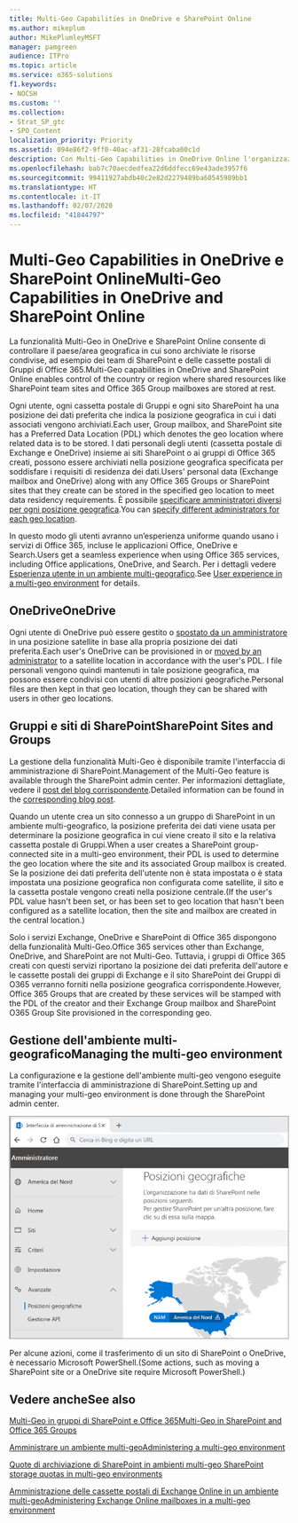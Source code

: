 ```yaml
---
title: Multi-Geo Capabilities in OneDrive e SharePoint Online
ms.author: mikeplum
author: MikePlumleyMSFT
manager: pamgreen
audience: ITPro
ms.topic: article
ms.service: o365-solutions
f1.keywords:
- NOCSH
ms.custom: ''
ms.collection:
- Strat_SP_gtc
- SPO_Content
localization_priority: Priority
ms.assetid: 094e86f2-9ff0-40ac-af31-28fcaba00c1d
description: Con Multi-Geo Capabilities in OneDrive Online l'organizzazione può espandere la propria presenza Office 365 a più paesi/aree geografiche.
ms.openlocfilehash: bab7c70aecdedfea22d6ddfecc69e43ade3957f6
ms.sourcegitcommit: 99411927abdb40c2e82d2279489ba60545989bb1
ms.translationtype: HT
ms.contentlocale: it-IT
ms.lasthandoff: 02/07/2020
ms.locfileid: "41844797"
---
```

# <a name="multi-geo-capabilities-in-onedrive-and-sharepoint-online"></a><span data-ttu-id="1e213-103">Multi-Geo Capabilities in OneDrive e SharePoint Online</span><span class="sxs-lookup"><span data-stu-id="1e213-103">Multi-Geo Capabilities in OneDrive and SharePoint Online</span></span>

<span data-ttu-id="1e213-104">La funzionalità Multi-Geo in OneDrive e SharePoint Online consente di controllare il paese/area geografica in cui sono archiviate le risorse condivise, ad esempio dei team di SharePoint e delle cassette postali di Gruppi di Office 365.</span><span class="sxs-lookup"><span data-stu-id="1e213-104">Multi-Geo capabilities in OneDrive and SharePoint Online enables control of the country or region where shared resources like SharePoint team sites and Office 365 Group mailboxes are stored at rest.</span></span>

<span data-ttu-id="1e213-105">Ogni utente, ogni cassetta postale di Gruppi e ogni sito SharePoint ha una posizione dei dati preferita che indica la posizione geografica in cui i dati associati vengono archiviati.</span><span class="sxs-lookup"><span data-stu-id="1e213-105">Each user, Group mailbox, and SharePoint site has a Preferred Data Location (PDL) which denotes the geo location where related data is to be stored.</span></span> <span data-ttu-id="1e213-106">I dati personali degli utenti (cassetta postale di Exchange e OneDrive) insieme ai siti SharePoint o ai gruppi di Office 365 creati, possono essere archiviati nella posizione geografica specificata per soddisfare i requisiti di residenza dei dati.</span><span class="sxs-lookup"><span data-stu-id="1e213-106">Users' personal data (Exchange mailbox and OneDrive) along with any Office 365 Groups or SharePoint sites that they create can be stored in the specified geo location to meet data residency requirements.</span></span> <span data-ttu-id="1e213-107">È possibile [specificare amministratori diversi per ogni posizione geografica](add-a-sharepoint-geo-admin.md).</span><span class="sxs-lookup"><span data-stu-id="1e213-107">You can [specify different administrators for each geo location](add-a-sharepoint-geo-admin.md).</span></span>

<span data-ttu-id="1e213-108">In questo modo gli utenti avranno un’esperienza uniforme quando usano i servizi di Office 365, incluse le applicazioni Office, OneDrive e Search.</span><span class="sxs-lookup"><span data-stu-id="1e213-108">Users get a seamless experience when using Office 365 services, including Office applications, OneDrive, and Search.</span></span> <span data-ttu-id="1e213-109">Per i dettagli vedere [Esperienza utente in un ambiente multi-geografico](multi-geo-user-experience.md).</span><span class="sxs-lookup"><span data-stu-id="1e213-109">See [User experience in a multi-geo environment](multi-geo-user-experience.md) for details.</span></span>

## <a name="onedrive"></a><span data-ttu-id="1e213-110">OneDrive</span><span class="sxs-lookup"><span data-stu-id="1e213-110">OneDrive</span></span>

<span data-ttu-id="1e213-111">Ogni utente di OneDrive può essere gestito o [spostato da un amministratore](move-onedrive-between-geo-locations.md) in una posizione satellite in base alla propria posizione dei dati preferita.</span><span class="sxs-lookup"><span data-stu-id="1e213-111">Each user's OneDrive can be provisioned in or [moved by an administrator](move-onedrive-between-geo-locations.md) to a satellite location in accordance with the user's PDL.</span></span> <span data-ttu-id="1e213-112">I file personali vengono quindi mantenuti in tale posizione geografica, ma possono essere condivisi con utenti di altre posizioni geografiche.</span><span class="sxs-lookup"><span data-stu-id="1e213-112">Personal files are then kept in that geo location, though they can be shared with users in other geo locations.</span></span>

## <a name="sharepoint-sites-and-groups"></a><span data-ttu-id="1e213-113">Gruppi e siti di SharePoint</span><span class="sxs-lookup"><span data-stu-id="1e213-113">SharePoint Sites and Groups</span></span>

<span data-ttu-id="1e213-114">La gestione della funzionalità Multi-Geo è disponibile tramite l'interfaccia di amministrazione di SharePoint.</span><span class="sxs-lookup"><span data-stu-id="1e213-114">Management of the Multi-Geo feature is available through the SharePoint admin center.</span></span> <span data-ttu-id="1e213-115">Per informazioni dettagliate, vedere il [post del blog corrispondente](https://techcommunity.microsoft.com/t5/Office-365-Blog/Now-available-Multi-Geo-in-SharePoint-and-Office-365-Groups/ba-p/263302).</span><span class="sxs-lookup"><span data-stu-id="1e213-115">Detailed information can be found in the [corresponding blog post](https://techcommunity.microsoft.com/t5/Office-365-Blog/Now-available-Multi-Geo-in-SharePoint-and-Office-365-Groups/ba-p/263302).</span></span>

<span data-ttu-id="1e213-116">Quando un utente crea un sito connesso a un gruppo di SharePoint in un ambiente multi-geografico, la posizione preferita dei dati viene usata per determinare la posizione geografica in cui viene creato il sito e la relativa cassetta postale di Gruppi.</span><span class="sxs-lookup"><span data-stu-id="1e213-116">When a user creates a SharePoint group-connected site in a multi-geo environment, their PDL is used to determine the geo location where the site and its associated Group mailbox is created.</span></span> <span data-ttu-id="1e213-117">Se la posizione dei dati preferita dell'utente non è stata impostata o è stata impostata una posizione geografica non configurata come satellite, il sito e la cassetta postale vengono creati nella posizione centrale.</span><span class="sxs-lookup"><span data-stu-id="1e213-117">(If the user's PDL value hasn't been set, or has been set to geo location that hasn't been configured as a satellite location, then the site and mailbox are created in the central location.)</span></span>

<span data-ttu-id="1e213-118">Solo i servizi Exchange, OneDrive e SharePoint di Office 365 dispongono della funzionalità Multi-Geo.</span><span class="sxs-lookup"><span data-stu-id="1e213-118">Office 365 services other than Exchange, OneDrive, and SharePoint are not Multi-Geo.</span></span> <span data-ttu-id="1e213-119">Tuttavia, i gruppi di Office 365 creati con questi servizi riportano la posizione dei dati preferita dell'autore e le cassette postali dei gruppi di Exchange e il sito SharePoint dei Gruppi di O365 verranno forniti nella posizione geografica corrispondente.</span><span class="sxs-lookup"><span data-stu-id="1e213-119">However, Office 365 Groups that are created by these services will be stamped with the PDL of the creator and their Exchange Group mailbox and SharePoint O365 Group Site provisioned in the corresponding geo.</span></span> 

## <a name="managing-the-multi-geo-environment"></a><span data-ttu-id="1e213-120">Gestione dell'ambiente multi-geografico</span><span class="sxs-lookup"><span data-stu-id="1e213-120">Managing the multi-geo environment</span></span>

<span data-ttu-id="1e213-121">La configurazione e la gestione dell'ambiente multi-geo vengono eseguite tramite l'interfaccia di amministrazione di SharePoint.</span><span class="sxs-lookup"><span data-stu-id="1e213-121">Setting up and managing your multi-geo environment is done through the SharePoint admin center.</span></span> 

![Schermata della pagina con le posizioni geografiche nell'interfaccia di amministrazione di SharePoint](media/sharepoint-multi-geo-admin-center.png)

<span data-ttu-id="1e213-123">Per alcune azioni, come il trasferimento di un sito di SharePoint o OneDrive, è necessario Microsoft PowerShell.</span><span class="sxs-lookup"><span data-stu-id="1e213-123">(Some actions, such as moving a SharePoint site or a OneDrive site require Microsoft PowerShell.)</span></span>

## <a name="see-also"></a><span data-ttu-id="1e213-124">Vedere anche</span><span class="sxs-lookup"><span data-stu-id="1e213-124">See also</span></span>

[<span data-ttu-id="1e213-125">Multi-Geo in gruppi di SharePoint e Office 365</span><span class="sxs-lookup"><span data-stu-id="1e213-125">Multi-Geo in SharePoint and Office 365 Groups</span></span>](https://techcommunity.microsoft.com/t5/Office-365-Blog/Now-available-Multi-Geo-in-SharePoint-and-Office-365-Groups/ba-p/263302)

[<span data-ttu-id="1e213-126">Amministrare un ambiente multi-geo</span><span class="sxs-lookup"><span data-stu-id="1e213-126">Administering a multi-geo environment</span></span>](administering-a-multi-geo-environment.md)

[<span data-ttu-id="1e213-127">Quote di archiviazione di SharePoint in ambienti multi-geo </span><span class="sxs-lookup"><span data-stu-id="1e213-127">SharePoint storage quotas in multi-geo environments</span></span>](sharepoint-multi-geo-storage-quota.md)

[<span data-ttu-id="1e213-128">Amministrazione delle cassette postali di Exchange Online in un ambiente multi-geo</span><span class="sxs-lookup"><span data-stu-id="1e213-128">Administering Exchange Online mailboxes in a multi-geo environment</span></span>](administering-exchange-online-multi-geo.md)
